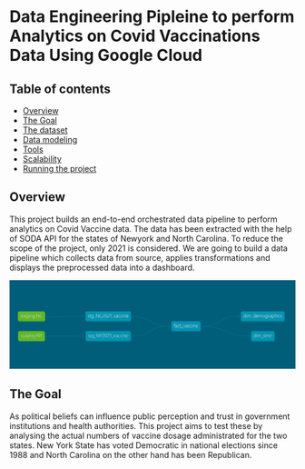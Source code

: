 # Data Engineering Pipleine to perform Analytics on Covid Vaccinations Data Using Google Cloud

## Table of contents
- [Overview](#overview)
- [The Goal](#the-goal)
- [The dataset](#the-dataset)
- [Data modeling](#data-modeling)
- [Tools](#tools)
- [Scalability](#scalability)
- [Running the project](#running-the-project)


## Overview
This project builds an end-to-end orchestrated data pipeline to perform analytics on Covid Vaccine data. The data has been extracted with the help of SODA API for the states of Newyork and North Carolina. To reduce the scope of the project, only 2021 is considered. We are going to build a data pipeline which collects data from source, applies transformations and displays the preprocessed data into a dashboard.


![Architecture](images/dbt_lineage.png)

## The Goal
As political beliefs can influence public perception and trust in government institutions and health authorities. This project aims to test these by analysing the actual numbers of vaccine dosage administrated for the two states. New York State has voted Democratic in national elections since 1988 and North Carolina on the other hand has been Republican. 
